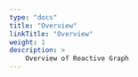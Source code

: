 ```yaml
---
type: "docs"
title: "Overview"
linkTitle: "Overview"
weight: 1
description: >
    Overview of Reactive Graph
---
```

